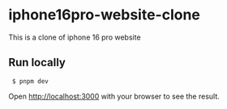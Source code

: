 # iphone16pro-website-clone

This is a clone of iphone 16 pro website

## Run locally

` $ pnpm dev`

Open [http://localhost:3000](http://localhost:3000) with your browser to see the result.
